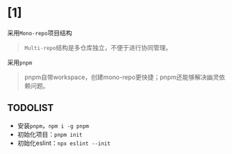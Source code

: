 
# [1]

采用`Mono-repo`项目结构
  > `Multi-repo`结构是多仓库独立，不便于进行协同管理。

采用`pnpm`
  > pnpm自带workspace，创建mono-repo更快捷；pnpm还能够解决幽灵依赖问题。


## TODOLIST
  * 安装`pnpm`，`npm i -g pnpm`
  * 初始化项目：`pnpm init`
  * 初始化eslint：`npx eslint --init`
